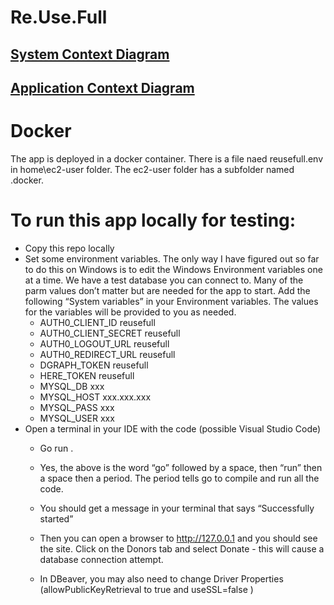 # Re.Use.Full
## [System Context Diagram](https://viewer.diagrams.net/?tags=%7B%7D&highlight=0000ff&edit=_blank&layers=1&nav=1&title=Reusefull.SystemContextDiagram#Uhttps%3A%2F%2Fdrive.google.com%2Fuc%3Fid%3D1QKiP_kJ8_0XHahV5Tgk3Iaksb6THSV5Y%26export%3Ddownload)
## [Application Context Diagram](https://viewer.diagrams.net/?tags=%7B%7D&highlight=0000ff&edit=_blank&layers=1&nav=1&title=Reusefull.AppContextDiagram#Uhttps%3A%2F%2Fdrive.google.com%2Fuc%3Fid%3D1CONXQebsTXZhY1Vvfp6QXttBu_KPy6aw%26export%3Ddownload)
# Docker
The app is deployed in a docker container.  There is a file naed reusefull.env in home\ec2-user folder.  The ec2-user folder has a subfolder named .docker.

# To run this app locally for testing:
* Copy this repo locally
* Set some environment variables. The only way I have figured out so far to do this on Windows is to edit the Windows Environment variables one at a time.  We have a test database you can connect to.  Many of the parm values don’t matter but are needed for the app to start.  Add the following “System variables” in your Environment variables.  The values for the variables will be provided to you as needed.
  * AUTH0_CLIENT_ID	reusefull
  * AUTH0_CLIENT_SECRET	reusefull
  * AUTH0_LOGOUT_URL	reusefull
  * AUTH0_REDIRECT_URL	reusefull
  * DGRAPH_TOKEN		reusefull
  * HERE_TOKEN		reusefull
  * MYSQL_DB			xxx
  * MYSQL_HOST		xxx.xxx.xxx
  * MYSQL_PASS		xxx
  * MYSQL_USER		xxx
* Open a terminal in your IDE with the code (possible Visual Studio Code)
  * Go run .
  * Yes, the above is the word “go” followed by a space, then “run” then a space then a period.  The period tells go to compile and run all the code.
  * You should get a message in your terminal that says “Successfully started”
  * Then you can open a browser to http://127.0.0.1 and you should see the site.  Click on the Donors tab and select Donate - this will cause a database connection attempt.
 
  * In DBeaver, you may also need to change Driver Properties (allowPublicKeyRetrieval to true and useSSL=false ) 
